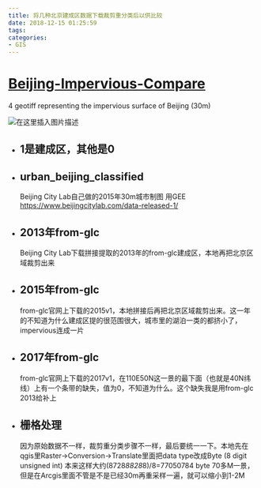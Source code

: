 ```yaml
---
title: 将几种北京建成区数据下载裁剪重分类后以供比较
date: 2018-12-15 01:25:59
tags: 
categories: 
- GIS
---
```


<!--more-->

# [Beijing-Impervious-Compare](https://github.com/Theropod/Beijing-Impervious-Compare)
4 geotiff representing the impervious surface of Beijing (30m)

![在这里插入图片描述](https://gitee.com/Theropod/Beijing-Impervious-Compare/raw/master/Comparison.gif)

- ## 1是建成区，其他是0
- ## urban_beijing_classified
    
    Beijing City Lab自己做的2015年30m城市制图 用GEE
    https://www.beijingcitylab.com/data-released-1/
- ## 2013年from-glc
    
    Beijing City Lab下载拼接提取的2013年的from-glc建成区，本地再把北京区域裁剪出来
- ## 2015年from-glc
    
    from-glc官网上下载的2015v1，本地拼接后再把北京区域裁剪出来。这一年的不知道为什么建成区提的很范围很大，城市里的湖泊一类的都挤小了，impervious连成一片
- ## 2017年from-glc
    
    from-glc官网上下载的2017v1，在110E50N这一景的最下面（也就是40N纬线）上有一个条带的缺失，值为0，不知道为什么。这个缺失我是用from-glc 2013给补上
- ## 栅格处理
    因为原始数据不一样，裁剪重分类步骤不一样，最后要统一一下。本地先在qgis里Raster->Conversion->Translate里面把data type改成Byte (8 digit unsigned int) 本来这样大约(8728*8828*8)/8=77050784 byte 70多M一景，但是在Arcgis里面不管是不是已经30m再重采样一遍，就可以缩小到1-2M
